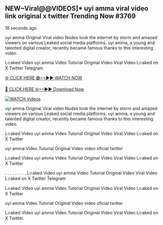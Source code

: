 ## NEW~Viral@@VIDEOS]* uyi amma viral video link original x twitter Trending Now #3769

18 seconds ago

uyi amma Original Viral video Nudes took the internet by storm and amazed viewers on various Leaked social media platforms. uyi amma, a young and talented digital creator, recently became famous thanks to this interesting video.

L𝚎aked Video uyi amma Video Tutorial Original Video Viral Video L𝚎aked on X Twitter Telegram

[🌐 CLICK HERE 🟢==►► WATCH NOW](https://valovideo.net/valo-video/?bom)

[🔴 CLICK HERE 🌐==►► Download Now](https://valovideo.net/valo-video/?bom)

[![WATCH Videos](https://i.imgur.com/dJHk4Zq.gif)](https://valovideo.net/valo-video/?bom)

uyi amma Original Viral video Nudes took the internet by storm and amazed viewers on various Leaked social media platforms. uyi amma, a young and talented digital creator, recently became famous thanks to this interesting video.

L𝚎aked Video uyi amma Video Tutorial Original Video Viral Video L𝚎aked on X Twitter

uyi amma Video Tutorial Original Video video oficial twitter

L𝚎aked Video uyi amma Video Tutorial Original Video Viral Video L𝚎aked on X Twitter

. . . . . . . . . L𝚎aked Video uyi amma Video Tutorial Original Video Viral Video L𝚎aked on X Twitter Telegram

L𝚎aked Video uyi amma Video Tutorial Original Video Viral Video L𝚎aked on X Twitter

uyi amma Video Tutorial Original Video video oficial twitter

L𝚎aked Video uyi amma Video Tutorial Original Video Viral Video L𝚎aked on X Twitter.